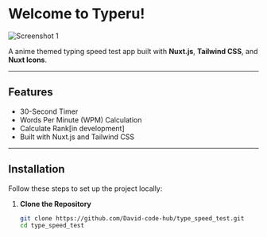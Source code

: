# Welcome to Typeru!

![Screenshot 1](https://github.com/user-attachments/assets/082e29b3-dcfc-4e06-a2e2-5b5864d8c434)

A anime themed typing speed test app built with **Nuxt.js**, **Tailwind CSS**, and **Nuxt Icons**.

---

## Features

- 30-Second Timer
- Words Per Minute (WPM) Calculation
- Calculate Rank[in development]
- Built with Nuxt.js and Tailwind CSS

---

## Installation

Follow these steps to set up the project locally:

1. **Clone the Repository**
   ```bash
   git clone https://github.com/David-code-hub/type_speed_test.git
   cd type_speed_test
   ```
